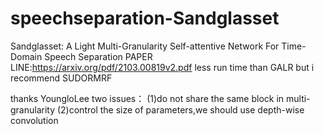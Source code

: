 # speechseparation-Sandglasset
Sandglasset: A Light Multi-Granularity Self-attentive Network For Time-Domain Speech Separation
PAPER LINE:https://arxiv.org/pdf/2103.00819v2.pdf
less run time than GALR
but i recommend SUDORMRF 





thanks YoungloLee
two issues：
(1)do not share the same block in multi-granularity
(2)control the size of parameters,we should use depth-wise convolution
